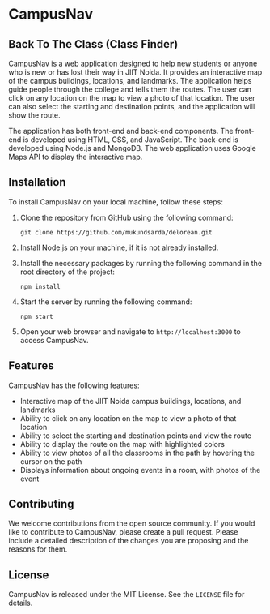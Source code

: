 # CampusNav
## Back To The Class (Class Finder)

CampusNav is a web application designed to help new students or anyone who is new or has lost their way in JIIT Noida. It provides an interactive map of the campus buildings, locations, and landmarks. The application helps guide people through the college and tells them the routes. The user can click on any location on the map to view a photo of that location. The user can also select the starting and destination points, and the application will show the route.

The application has both front-end and back-end components. The front-end is developed using HTML, CSS, and JavaScript. The back-end is developed using Node.js and MongoDB. The web application uses Google Maps API to display the interactive map.

## Installation

To install CampusNav on your local machine, follow these steps:

1. Clone the repository from GitHub using the following command:
   
   ```
   git clone https://github.com/mukundsarda/delorean.git
   ```
   
2. Install Node.js on your machine, if it is not already installed.

3. Install the necessary packages by running the following command in the root directory of the project:
   
   ```
   npm install
   ```
   
4. Start the server by running the following command:
   
   ```
   npm start
   ```
   
5. Open your web browser and navigate to `http://localhost:3000` to access CampusNav.

## Features

CampusNav has the following features:

- Interactive map of the JIIT Noida campus buildings, locations, and landmarks
- Ability to click on any location on the map to view a photo of that location
- Ability to select the starting and destination points and view the route
- Ability to display the route on the map with highlighted colors
- Ability to view photos of all the classrooms in the path by hovering the cursor on the path
- Displays information about ongoing events in a room, with photos of the event

## Contributing

We welcome contributions from the open source community. If you would like to contribute to CampusNav, please create a pull request. Please include a detailed description of the changes you are proposing and the reasons for them.

## License

CampusNav is released under the MIT License. See the `LICENSE` file for details.
